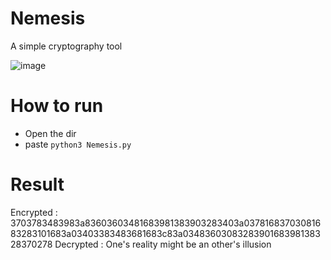 # Nemesis
A simple cryptography tool

![image](https://user-images.githubusercontent.com/78467470/163126183-00984707-4a74-4e49-80af-b780db65875f.png)

# How to run
* Open the dir
* paste `python3 Nemesis.py`

# Result

Encrypted : 3703783483983a83603603481683981383903283403a03781683703081683283101683a03403383483681683c83a0348360308328390168398138328370278
Decrypted : One's reality might be an other's illusion
